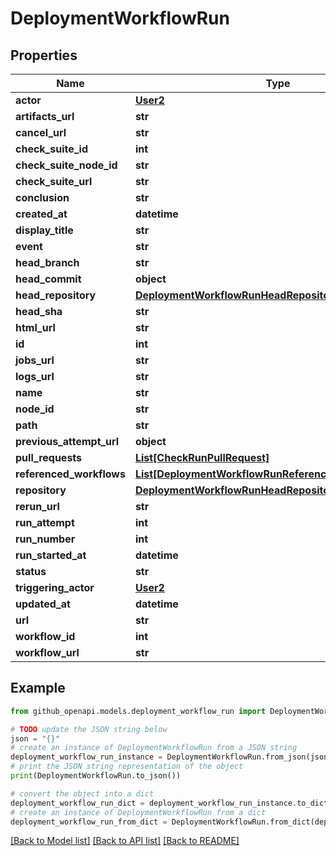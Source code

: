 # DeploymentWorkflowRun


## Properties

Name | Type | Description | Notes
------------ | ------------- | ------------- | -------------
**actor** | [**User2**](User2.md) |  | 
**artifacts_url** | **str** |  | [optional] 
**cancel_url** | **str** |  | [optional] 
**check_suite_id** | **int** |  | 
**check_suite_node_id** | **str** |  | 
**check_suite_url** | **str** |  | [optional] 
**conclusion** | **str** |  | 
**created_at** | **datetime** |  | 
**display_title** | **str** |  | 
**event** | **str** |  | 
**head_branch** | **str** |  | 
**head_commit** | **object** |  | [optional] 
**head_repository** | [**DeploymentWorkflowRunHeadRepository**](DeploymentWorkflowRunHeadRepository.md) |  | [optional] 
**head_sha** | **str** |  | 
**html_url** | **str** |  | 
**id** | **int** |  | 
**jobs_url** | **str** |  | [optional] 
**logs_url** | **str** |  | [optional] 
**name** | **str** |  | 
**node_id** | **str** |  | 
**path** | **str** |  | 
**previous_attempt_url** | **object** |  | [optional] 
**pull_requests** | [**List[CheckRunPullRequest]**](CheckRunPullRequest.md) |  | 
**referenced_workflows** | [**List[DeploymentWorkflowRunReferencedWorkflowsInner]**](DeploymentWorkflowRunReferencedWorkflowsInner.md) |  | [optional] 
**repository** | [**DeploymentWorkflowRunHeadRepository**](DeploymentWorkflowRunHeadRepository.md) |  | [optional] 
**rerun_url** | **str** |  | [optional] 
**run_attempt** | **int** |  | 
**run_number** | **int** |  | 
**run_started_at** | **datetime** |  | 
**status** | **str** |  | 
**triggering_actor** | [**User2**](User2.md) |  | [optional] 
**updated_at** | **datetime** |  | 
**url** | **str** |  | 
**workflow_id** | **int** |  | 
**workflow_url** | **str** |  | [optional] 

## Example

```python
from github_openapi.models.deployment_workflow_run import DeploymentWorkflowRun

# TODO update the JSON string below
json = "{}"
# create an instance of DeploymentWorkflowRun from a JSON string
deployment_workflow_run_instance = DeploymentWorkflowRun.from_json(json)
# print the JSON string representation of the object
print(DeploymentWorkflowRun.to_json())

# convert the object into a dict
deployment_workflow_run_dict = deployment_workflow_run_instance.to_dict()
# create an instance of DeploymentWorkflowRun from a dict
deployment_workflow_run_from_dict = DeploymentWorkflowRun.from_dict(deployment_workflow_run_dict)
```
[[Back to Model list]](../README.md#documentation-for-models) [[Back to API list]](../README.md#documentation-for-api-endpoints) [[Back to README]](../README.md)


